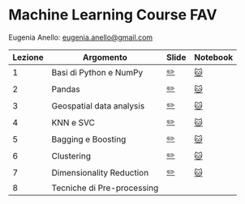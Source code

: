 # Machine Learning Course FAV

Eugenia Anello: eugenia.anello@gmail.com

|Lezione | Argomento         | Slide       |Notebook    |
| ------------- | ------------- | ------------- | ------------- |
|1| Basi di Python e NumPy  | [:pencil2:](https://github.com/eugeniaring/machine-learning-course-eugenia/blob/main/slides/lezione1_FAV_ML.pdf) | [:cat:](https://github.com/eugeniaring/machine-learning-course-eugenia/blob/main/code/lezione1_basipython_numpy.ipynb) |
|2| Pandas  | [:pencil2:](https://github.com/eugeniaring/machine-learning-course-eugenia/blob/main/slides/pandas_lezione.pdf)   | [:cat:](https://github.com/eugeniaring/machine-learning-course-eugenia/blob/main/code/lezione2_pandas.ipynb)  |
|3| Geospatial data analysis  | [:pencil2:](https://github.com/eugeniaring/machine-learning-course-eugenia/blob/main/slides/Analisi_geospaziale_3.pdf)  | [:cat:](https://github.com/eugeniaring/machine-learning-course-eugenia/blob/main/code/geospatialdataanalysis_3.ipynb)  |
|4| KNN e SVC  | [:pencil2:](https://github.com/eugeniaring/machine-learning-course-eugenia/blob/main/slides/knn_svm_4.pdf)  |  [:cat:](https://github.com/eugeniaring/machine-learning-course-eugenia/blob/main/code/lezione4_knn_SVM.ipynb)   |
|5| Bagging e Boosting  |  [:pencil2:](https://github.com/eugeniaring/machine-learning-course-eugenia/blob/main/slides/5_bagging_boosting.pdf)  |  [:cat:](https://github.com/eugeniaring/machine-learning-course-eugenia/blob/main/code/lezione_5_bagging_boosting.ipynb)   |
|6| Clustering  | [:pencil2:](https://github.com/eugeniaring/machine-learning-course-eugenia/blob/main/slides/6_clustering.pdf)  | [:cat:](https://github.com/eugeniaring/machine-learning-course-eugenia/blob/main/code/lezione6_clustering.ipynb)  |
|7| Dimensionality Reduction   | [:pencil2:](https://github.com/eugeniaring/machine-learning-course-eugenia/blob/main/slides/7_dim_red.pdf)  | [:cat:](https://github.com/eugeniaring/machine-learning-course-eugenia/blob/main/code/7_dim_red.ipynb)  |
|8| Tecniche di Pre-processing  |   |   |
